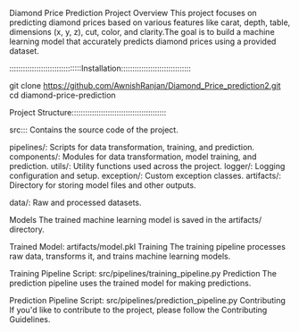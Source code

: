 Diamond Price Prediction Project
Overview
This project focuses on predicting diamond prices based on various features like carat, depth, table,
dimensions (x, y, z), cut, color, and clarity.The goal is to build a machine learning model that accurately
predicts diamond prices using a provided dataset.

::::::::::::::::::::::::::::::::Installation:::::::::::::::::::::::::::::::


git clone https://github.com/AwnishRanjan/Diamond_Price_prediction2.git
cd diamond-price-prediction


Project Structure::::::::::::::::::::::::::::::::::::::::::

src::: Contains the source code of the project.

pipelines/: Scripts for data transformation, training, and prediction.
components/: Modules for data transformation, model training, and prediction.
utils/: Utility functions used across the project.
logger/: Logging configuration and setup.
exception/: Custom exception classes.
artifacts/: Directory for storing model files and other outputs.

data/: Raw and processed datasets.

Models
The trained machine learning model is saved in the artifacts/ directory.

Trained Model: artifacts/model.pkl
Training
The training pipeline processes raw data, transforms it, and trains machine learning models.

Training Pipeline Script: src/pipelines/training_pipeline.py
Prediction
The prediction pipeline uses the trained model for making predictions.

Prediction Pipeline Script: src/pipelines/prediction_pipeline.py
Contributing
If you'd like to contribute to the project, please follow the Contributing Guidelines.
